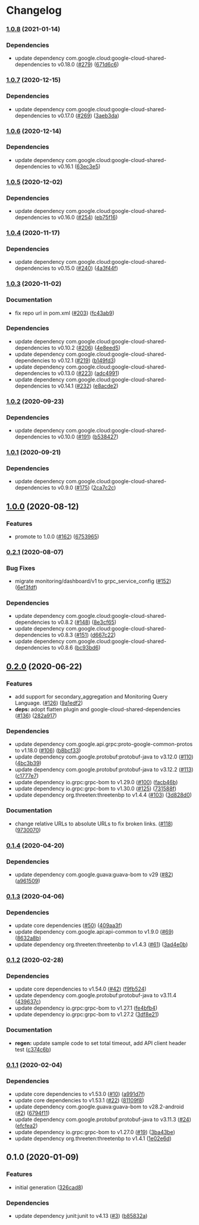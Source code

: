 # Changelog

### [1.0.8](https://www.github.com/googleapis/java-monitoring-dashboards/compare/v1.0.7...v1.0.8) (2021-01-14)


### Dependencies

* update dependency com.google.cloud:google-cloud-shared-dependencies to v0.18.0 ([#279](https://www.github.com/googleapis/java-monitoring-dashboards/issues/279)) ([671d6c6](https://www.github.com/googleapis/java-monitoring-dashboards/commit/671d6c6e99920b605fa978dfc46dd8500a2c9205))

### [1.0.7](https://www.github.com/googleapis/java-monitoring-dashboards/compare/v1.0.6...v1.0.7) (2020-12-15)


### Dependencies

* update dependency com.google.cloud:google-cloud-shared-dependencies to v0.17.0 ([#269](https://www.github.com/googleapis/java-monitoring-dashboards/issues/269)) ([3aeb3da](https://www.github.com/googleapis/java-monitoring-dashboards/commit/3aeb3dacdef572fc6ddfa551091a7d8e637e38fe))

### [1.0.6](https://www.github.com/googleapis/java-monitoring-dashboards/compare/v1.0.5...v1.0.6) (2020-12-14)


### Dependencies

* update dependency com.google.cloud:google-cloud-shared-dependencies to v0.16.1 ([63ec3e5](https://www.github.com/googleapis/java-monitoring-dashboards/commit/63ec3e5172084e99d1048c59e8d1743ed77e34f5))

### [1.0.5](https://www.github.com/googleapis/java-monitoring-dashboards/compare/v1.0.4...v1.0.5) (2020-12-02)


### Dependencies

* update dependency com.google.cloud:google-cloud-shared-dependencies to v0.16.0 ([#254](https://www.github.com/googleapis/java-monitoring-dashboards/issues/254)) ([eb75f16](https://www.github.com/googleapis/java-monitoring-dashboards/commit/eb75f1662cb1462f0deacdd21e70ff9f28c051de))

### [1.0.4](https://www.github.com/googleapis/java-monitoring-dashboards/compare/v1.0.3...v1.0.4) (2020-11-17)


### Dependencies

* update dependency com.google.cloud:google-cloud-shared-dependencies to v0.15.0 ([#240](https://www.github.com/googleapis/java-monitoring-dashboards/issues/240)) ([4a3f44f](https://www.github.com/googleapis/java-monitoring-dashboards/commit/4a3f44f8d38c4b6d5097c18b78e44cd19e64a41d))

### [1.0.3](https://www.github.com/googleapis/java-monitoring-dashboards/compare/v1.0.2...v1.0.3) (2020-11-02)


### Documentation

* fix repo url in pom.xml ([#203](https://www.github.com/googleapis/java-monitoring-dashboards/issues/203)) ([fc43ab9](https://www.github.com/googleapis/java-monitoring-dashboards/commit/fc43ab9df2515beb55b68b9b47915e9a2e2d563f))


### Dependencies

* update dependency com.google.cloud:google-cloud-shared-dependencies to v0.10.2 ([#206](https://www.github.com/googleapis/java-monitoring-dashboards/issues/206)) ([4e8eed5](https://www.github.com/googleapis/java-monitoring-dashboards/commit/4e8eed5f4a942c453f09c87c4a98477b70a1e98b))
* update dependency com.google.cloud:google-cloud-shared-dependencies to v0.12.1 ([#219](https://www.github.com/googleapis/java-monitoring-dashboards/issues/219)) ([b149fd3](https://www.github.com/googleapis/java-monitoring-dashboards/commit/b149fd309454d6e88a3ad46a8ef49cbfb702877b))
* update dependency com.google.cloud:google-cloud-shared-dependencies to v0.13.0 ([#223](https://www.github.com/googleapis/java-monitoring-dashboards/issues/223)) ([adc4991](https://www.github.com/googleapis/java-monitoring-dashboards/commit/adc4991af7b1dc8d98c4c39d2c4988109280058f))
* update dependency com.google.cloud:google-cloud-shared-dependencies to v0.14.1 ([#232](https://www.github.com/googleapis/java-monitoring-dashboards/issues/232)) ([e8acde2](https://www.github.com/googleapis/java-monitoring-dashboards/commit/e8acde208f0f008528e0676e23915ffa2f00903d))

### [1.0.2](https://www.github.com/googleapis/java-monitoring-dashboards/compare/v1.0.1...v1.0.2) (2020-09-23)


### Dependencies

* update dependency com.google.cloud:google-cloud-shared-dependencies to v0.10.0 ([#191](https://www.github.com/googleapis/java-monitoring-dashboards/issues/191)) ([b538427](https://www.github.com/googleapis/java-monitoring-dashboards/commit/b538427c1e53d194d700672118de66ef58a46fdf))

### [1.0.1](https://www.github.com/googleapis/java-monitoring-dashboards/compare/v1.0.0...v1.0.1) (2020-09-21)


### Dependencies

* update dependency com.google.cloud:google-cloud-shared-dependencies to v0.9.0 ([#175](https://www.github.com/googleapis/java-monitoring-dashboards/issues/175)) ([2ca7c2c](https://www.github.com/googleapis/java-monitoring-dashboards/commit/2ca7c2c5c5f4d1f151637b4c1e223cc98f7432f2))

## [1.0.0](https://www.github.com/googleapis/java-monitoring-dashboards/compare/v0.2.1...v1.0.0) (2020-08-12)


### Features

* promote to 1.0.0 ([#162](https://www.github.com/googleapis/java-monitoring-dashboards/issues/162)) ([6753965](https://www.github.com/googleapis/java-monitoring-dashboards/commit/67539656a8fd38b234dd6162fd7f5704aba1fbe3))

### [0.2.1](https://www.github.com/googleapis/java-monitoring-dashboards/compare/v0.2.0...v0.2.1) (2020-08-07)


### Bug Fixes

* migrate monitoring/dashboard/v1 to grpc_service_config ([#152](https://www.github.com/googleapis/java-monitoring-dashboards/issues/152)) ([6ef3fdf](https://www.github.com/googleapis/java-monitoring-dashboards/commit/6ef3fdf4615fd8a513718d64f89dd229c41c2d2a))


### Dependencies

* update dependency com.google.cloud:google-cloud-shared-dependencies to v0.8.2 ([#148](https://www.github.com/googleapis/java-monitoring-dashboards/issues/148)) ([8e3cf65](https://www.github.com/googleapis/java-monitoring-dashboards/commit/8e3cf658d0970ee1cc0bba7eeb88976f97446318))
* update dependency com.google.cloud:google-cloud-shared-dependencies to v0.8.3 ([#151](https://www.github.com/googleapis/java-monitoring-dashboards/issues/151)) ([d667c22](https://www.github.com/googleapis/java-monitoring-dashboards/commit/d667c22539eba8cc6a53f3bff5bfea3f18caafe7))
* update dependency com.google.cloud:google-cloud-shared-dependencies to v0.8.6 ([bc93bd6](https://www.github.com/googleapis/java-monitoring-dashboards/commit/bc93bd67f0d0fa5d3f2a542532fbe5624dfce820))

## [0.2.0](https://www.github.com/googleapis/java-monitoring-dashboards/compare/v0.1.4...v0.2.0) (2020-06-22)


### Features

* add support for secondary_aggregation and Monitoring Query Language. ([#126](https://www.github.com/googleapis/java-monitoring-dashboards/issues/126)) ([9a1edf2](https://www.github.com/googleapis/java-monitoring-dashboards/commit/9a1edf2182aa89d5195642d5fff605d33cb5d14b))
* **deps:** adopt flatten plugin and google-cloud-shared-dependencies ([#136](https://www.github.com/googleapis/java-monitoring-dashboards/issues/136)) ([282a917](https://www.github.com/googleapis/java-monitoring-dashboards/commit/282a917cdc342aa39b4e667f2a504e7be33c7cfb))


### Dependencies

* update dependency com.google.api.grpc:proto-google-common-protos to v1.18.0 ([#106](https://www.github.com/googleapis/java-monitoring-dashboards/issues/106)) ([b8bcf33](https://www.github.com/googleapis/java-monitoring-dashboards/commit/b8bcf3377310a7622d04bebf2bf3dff710587192))
* update dependency com.google.protobuf:protobuf-java to v3.12.0 ([#110](https://www.github.com/googleapis/java-monitoring-dashboards/issues/110)) ([4bc3b39](https://www.github.com/googleapis/java-monitoring-dashboards/commit/4bc3b39e40c6967ac9a60489ba31757df7e55bf3))
* update dependency com.google.protobuf:protobuf-java to v3.12.2 ([#113](https://www.github.com/googleapis/java-monitoring-dashboards/issues/113)) ([c1777e7](https://www.github.com/googleapis/java-monitoring-dashboards/commit/c1777e7b2b6006596356c286135758426a28c737))
* update dependency io.grpc:grpc-bom to v1.29.0 ([#100](https://www.github.com/googleapis/java-monitoring-dashboards/issues/100)) ([facb46b](https://www.github.com/googleapis/java-monitoring-dashboards/commit/facb46bd1b44f26fbe312683e882031f3c704a87))
* update dependency io.grpc:grpc-bom to v1.30.0 ([#125](https://www.github.com/googleapis/java-monitoring-dashboards/issues/125)) ([731588f](https://www.github.com/googleapis/java-monitoring-dashboards/commit/731588fc0afe3f4495cb1dd3180098ad56efe54d))
* update dependency org.threeten:threetenbp to v1.4.4 ([#103](https://www.github.com/googleapis/java-monitoring-dashboards/issues/103)) ([3d828d0](https://www.github.com/googleapis/java-monitoring-dashboards/commit/3d828d07619430a5f47c77b911ecff7c9e88d450))


### Documentation

* change relative URLs to absolute URLs to fix broken links. ([#118](https://www.github.com/googleapis/java-monitoring-dashboards/issues/118)) ([9730070](https://www.github.com/googleapis/java-monitoring-dashboards/commit/9730070065791bd6e4aa272d12a716d8e696c8c0))

### [0.1.4](https://www.github.com/googleapis/java-monitoring-dashboards/compare/v0.1.3...v0.1.4) (2020-04-20)


### Dependencies

* update dependency com.google.guava:guava-bom to v29 ([#82](https://www.github.com/googleapis/java-monitoring-dashboards/issues/82)) ([a961509](https://www.github.com/googleapis/java-monitoring-dashboards/commit/a9615097bc08bec996708ea4d2778e55b67ff246))

### [0.1.3](https://www.github.com/googleapis/java-monitoring-dashboards/compare/v0.1.2...v0.1.3) (2020-04-06)


### Dependencies

* update core dependencies ([#50](https://www.github.com/googleapis/java-monitoring-dashboards/issues/50)) ([409aa3f](https://www.github.com/googleapis/java-monitoring-dashboards/commit/409aa3f4cc44239998c79a2d82a8a453121d6d03))
* update dependency com.google.api:api-common to v1.9.0 ([#69](https://www.github.com/googleapis/java-monitoring-dashboards/issues/69)) ([8632a8b](https://www.github.com/googleapis/java-monitoring-dashboards/commit/8632a8bb8ec474940d2e88940b4bbb756879e355))
* update dependency org.threeten:threetenbp to v1.4.3 ([#61](https://www.github.com/googleapis/java-monitoring-dashboards/issues/61)) ([3ad4e0b](https://www.github.com/googleapis/java-monitoring-dashboards/commit/3ad4e0b19273d7565ae0e80e6cabdfc55eae530e))

### [0.1.2](https://www.github.com/googleapis/java-monitoring-dashboards/compare/v0.1.1...v0.1.2) (2020-02-28)


### Dependencies

* update core dependencies to v1.54.0 ([#42](https://www.github.com/googleapis/java-monitoring-dashboards/issues/42)) ([f9fb524](https://www.github.com/googleapis/java-monitoring-dashboards/commit/f9fb5240b00cf9037ba06823d35f92acd8cdaec3))
* update dependency com.google.protobuf:protobuf-java to v3.11.4 ([439637c](https://www.github.com/googleapis/java-monitoring-dashboards/commit/439637cb08ff7f2a6118217a87c73c251c939bf1))
* update dependency io.grpc:grpc-bom to v1.27.1 ([fe4bfb4](https://www.github.com/googleapis/java-monitoring-dashboards/commit/fe4bfb4325df6cc09a0df0bd2a58249378869dac))
* update dependency io.grpc:grpc-bom to v1.27.2 ([3df8e21](https://www.github.com/googleapis/java-monitoring-dashboards/commit/3df8e21b718c8a44e61f9beaf4fd5bb5365573fb))


### Documentation

* **regen:** update sample code to set total timeout, add API client header test ([c374c6b](https://www.github.com/googleapis/java-monitoring-dashboards/commit/c374c6bf5c2e6933814d362c8be0173e0963da9a))

### [0.1.1](https://www.github.com/googleapis/java-monitoring-dashboards/compare/v0.1.0...v0.1.1) (2020-02-04)


### Dependencies

* update core dependencies to v1.53.0 ([#10](https://www.github.com/googleapis/java-monitoring-dashboards/issues/10)) ([a991d7f](https://www.github.com/googleapis/java-monitoring-dashboards/commit/a991d7f7b47905a0c3108941c41e37cca9531673))
* update core dependencies to v1.53.1 ([#22](https://www.github.com/googleapis/java-monitoring-dashboards/issues/22)) ([81109f8](https://www.github.com/googleapis/java-monitoring-dashboards/commit/81109f8101960fe3d52e0d2fe1021f4b6bda5f12))
* update dependency com.google.guava:guava-bom to v28.2-android ([#2](https://www.github.com/googleapis/java-monitoring-dashboards/issues/2)) ([6794f11](https://www.github.com/googleapis/java-monitoring-dashboards/commit/6794f1181012ef95759f5b5792cb33b863c92613))
* update dependency com.google.protobuf:protobuf-java to v3.11.3 ([#24](https://www.github.com/googleapis/java-monitoring-dashboards/issues/24)) ([efcfea2](https://www.github.com/googleapis/java-monitoring-dashboards/commit/efcfea2c36d49d70b4b34dbcc30fc86df87ecbe5))
* update dependency io.grpc:grpc-bom to v1.27.0 ([#19](https://www.github.com/googleapis/java-monitoring-dashboards/issues/19)) ([3ba43be](https://www.github.com/googleapis/java-monitoring-dashboards/commit/3ba43be675be2fb406cb2bdcef75cd90b70e69c6))
* update dependency org.threeten:threetenbp to v1.4.1 ([1e02e6d](https://www.github.com/googleapis/java-monitoring-dashboards/commit/1e02e6d49861d91fccd03498163f30cd3591c598))

## 0.1.0 (2020-01-09)


### Features

* initial generation ([326cad8](https://www.github.com/googleapis/java-monitoring-dashboards/commit/326cad8c87e65832ee1c466465984786f9962437))


### Dependencies

* update dependency junit:junit to v4.13 ([#3](https://www.github.com/googleapis/java-monitoring-dashboards/issues/3)) ([b85832a](https://www.github.com/googleapis/java-monitoring-dashboards/commit/b85832a50eea0ba57d26d2be7ad068d75d33504e))
